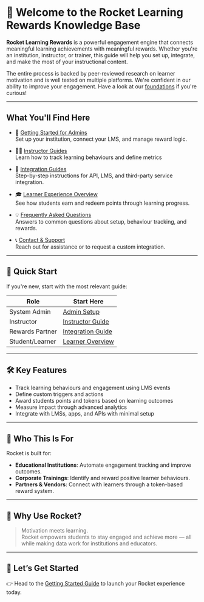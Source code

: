 # 🚀 Welcome to the Rocket Learning Rewards Knowledge Base

**Rocket Learning Rewards** is a powerful engagement engine that connects meaningful learning achievements with meaningful rewards. Whether you're an institution, instructor, or trainer, this guide will help you set up, integrate, and make the most of your instructional content.

The entire process is backed by peer-reviewed research on learner motivation and is well tested on multiple platforms. We're confident in our ability to improve your engagement. Have a look at our [foundations](About/Foundations.md) if you're curious!

---

## What You'll Find Here

- 💼 [Getting Started for Admins](onboarding/admin.md)  
  Set up your institution, connect your LMS, and manage reward logic.

- 🧑‍🏫 [Instructor Guides](onboarding/instructor.md)  
  Learn how to track learning behaviours and define metrics

- 🔌 [Integration Guides](integrations/api.md)  
  Step-by-step instructions for API, LMS, and third-party service integration.

- 🎓 [Learner Experience Overview](onboarding/learner.md)  
  See how students earn and redeem points through learning progress.

- 💡 [Frequently Asked Questions](Troubleshooting/faq.md)  
  Answers to common questions about setup, behaviour tracking, and rewards.

- 📞 [Contact & Support](contact.md)  
  Reach out for assistance or to request a custom integration.

---

## 🚦 Quick Start

If you're new, start with the most relevant guide:

| Role             | Start Here                             |
|------------------|----------------------------------------|
| System Admin     | [Admin Setup](onboarding/admin.md)     |
| Instructor       | [Instructor Guide](onboarding/instructor.md) |
| Rewards Partner  | [Integration Guide](integrations/api.md) |
| Student/Learner  | [Learner Overview](onboarding/learner.md)  |

---

## 🛠 Key Features

- Track learning behaviours and engagement using LMS events
- Define custom triggers and actions
- Award students points and tokens based on learning outcomes
- Measure impact through advanced analytics
- Integrate with LMSs, apps, and APIs with minimal setup

---

## 🤝 Who This Is For

Rocket is built for:

- **Educational Institutions**: Automate engagement tracking and improve outcomes.
- **Corporate Trainings**: Identify and reward positive learner behaviours.
- **Partners & Vendors**: Connect with learners through a token-based reward system.

---

## 🌟 Why Use Rocket?

> Motivation meets learning.  
> Rocket empowers students to stay engaged and achieve more — all while making data work for institutions and educators.

---

## 🚀 Let’s Get Started

👉 Head to the [Getting Started Guide](onboarding/admin.md) to launch your Rocket experience today.
